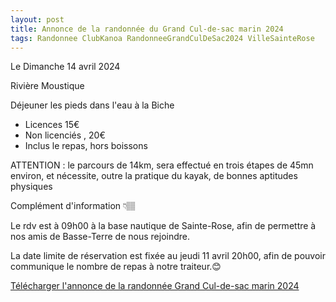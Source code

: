 ```yaml
---
layout: post
title: Annonce de la randonnée du Grand Cul-de-sac marin 2024
tags: Randonnee ClubKanoa RandonneeGrandCulDeSac2024 VilleSainteRose
---
```


Le Dimanche 14 avril 2024

Rivière Moustique

Déjeuner les pieds dans l'eau à la Biche

* Licences 15€
* Non licenciés , 20€
* Inclus le repas, hors boissons

ATTENTION : le parcours de 14km, sera effectué en trois étapes de 45mn environ, et nécessite, outre la pratique du kayak, de bonnes aptitudes physiques

Complément d'information 👇🏽

Le rdv est à 09h00 à la base nautique de Sainte-Rose, afin de permettre à nos amis de Basse-Terre de nous rejoindre.

La date limite de réservation est fixée au jeudi 11 avril 20h00, afin de pouvoir communique le nombre de repas à notre traiteur.😊

[Télécharger l'annonce de la randonnée Grand Cul-de-sac marin 2024](/assets/Kanoa/2024-randonnee-grand-cul-de-sac.jpeg)
